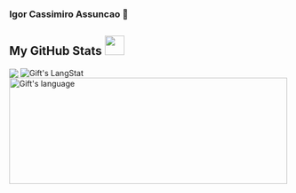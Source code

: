 ### Igor Cassimiro Assuncao 👋
##  My GitHub Stats <img src = "https://i.pinimg.com/originals/65/c4/f4/65c4f452571be1261e9c623f7da488ac.gif" width = 35px> 
 
 <div id="scores" >
   <img display="flex" align="center" src="https://github-readme-stats.anuraghazra1.vercel.app/api?username=igor-c-assuncao&show_icons=true" />
   <img align="center" display="flex" src="https://github-readme-streak-stats.herokuapp.com/?user=igor-c-assuncao" alt="Gift's LangStat" />
   <img align="center"  display="flex" src="https://github-readme-stats.vercel.app/api/top-langs?username=igor-c-assuncao&langs_count=10&show_icons=true&locale=en&layout=compact&theme=light" alt="Gift's language" height="192px"  width="500px"/>
 

</div>




<!-- GitHub section: END -->

